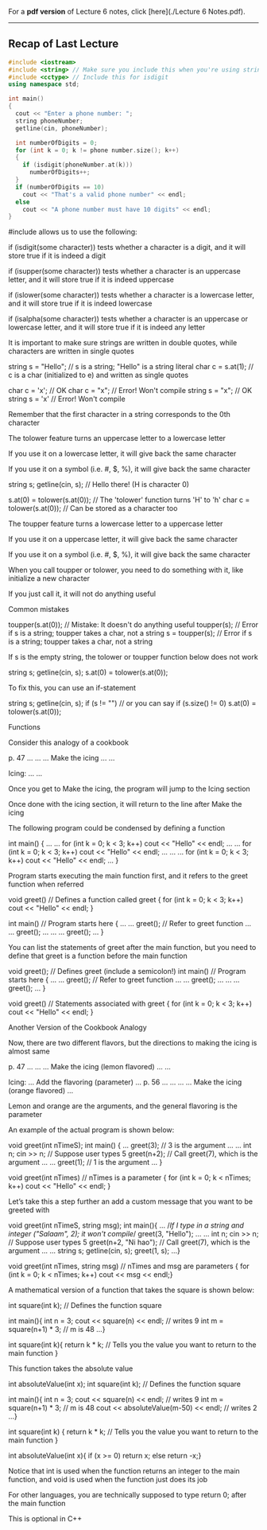 For a **pdf version** of Lecture 6 notes, click [here](./Lecture 6 Notes.pdf).

---

## Recap of Last Lecture

```cpp
#include <iostream>
#include <string> // Make sure you include this when you're using strings
#include <cctype> // Include this for isdigit
using namespace std;

int main()
{
  cout << "Enter a phone number: ";
  string phoneNumber;
  getline(cin, phoneNumber);

  int numberOfDigits = 0;
  for (int k = 0; k != phone number.size(); k++)
  {
    if (isdigit(phoneNumber.at(k)))
      numberOfDigits++;
  }
  if (numberOfDigits == 10)
    cout << "That's a valid phone number" << endl;
  else
    cout << "A phone number must have 10 digits" << endl;
}
```

#include <cctype> allows us to use the following:

if (isdigit(some character)) tests whether a character is a digit, and it will store true if it is indeed a digit

if (isupper(some character)) tests whether a character is an uppercase letter, and it will store true if it is indeed uppercase

if (islower(some character)) tests whether a character is a lowercase letter, and it will store true if it is indeed lowercase

if (isalpha(some character)) tests whether a character is an uppercase or lowercase letter, and it will store true if it is indeed any letter




It is important to make sure strings are written in double quotes, while characters are written in single quotes

string s = "Hello"; // s is a string; "Hello" is a string literal
char c = s.at(1); // c is a char (initialized to e) and written as single quotes

char c = 'x'; // OK
char c = "x"; // Error! Won't compile
string s = "x"; // OK
string s = 'x' // Error! Won't compile

 Remember that the first character in a string corresponds to the 0th character

The tolower feature turns an uppercase letter to a lowercase letter

If you use it on a lowercase letter, it will give back the same character

If you use it on a symbol (i.e. #, $, %), it will give back the same character

string s;
getline(cin, s); // Hello there! (H is character 0)

s.at(0) = tolower(s.at(0)); // The 'tolower' function turns 'H' to 'h'
char c = tolower(s.at(0)); // Can be stored as a character too

The toupper feature turns a lowercase letter to a uppercase letter

If you use it on a uppercase letter, it will give back the same character

If you use it on a symbol (i.e. #, $, %), it will give back the same character

When you call toupper or tolower, you need to do something with it, like initialize a new character

If you just call it, it will not do anything useful

Common mistakes

toupper(s.at(0)); // Mistake: It doesn't do anything useful
toupper(s); // Error if s is a string; toupper takes a char, not a string
s = toupper(s); // Error if s is a string; toupper takes a char, not a string



If s is the empty string, the tolower or toupper function below does not work

string s;
getline(cin, s);
s.at(0) = tolower(s.at(0));

To fix this, you can use an if-statement

string s;
getline(cin, s);
if (s != "") // or you can say if (s.size() != 0)
  s.at(0) = tolower(s.at(0));


Functions

Consider this analogy of a cookbook

p. 47
...
...
...
Make the icing
...
...

Icing:
...
...

Once you get to Make the icing, the program will jump to the Icing section

Once done with the icing section, it will return to the line after Make the icing 









The following program could be condensed by defining a function

int main()
{
  ...
  ...
  for (int k = 0; k < 3; k++)
    cout << "Hello" << endl;
  ...
  ...
  for (int k = 0; k < 3; k++)
    cout << "Hello" << endl;
  ...
  ...
  ...
  for (int k = 0; k < 3; k++)
    cout << "Hello" << endl;
  ...
}

Program starts executing the main function first, and it refers to the greet function when referred

void greet()  // Defines a function called greet
{
  for (int k = 0; k < 3; k++)
    cout << "Hello" << endl;
}

int main() // Program starts here
{
  ...
  ...
  greet(); // Refer to greet function
  ...
  ...
  greet();
  ...
  ...
  ...
  greet();
  ...
}

You can list the statements of greet after the main function, but you need to define that greet is a function before the main function

void greet();  // Defines greet (include a semicolon!)
int main() // Program starts here
{
  ...
  ...
  greet(); // Refer to greet function
  ...
  ...
  greet();
  ...
  ...
  ...
  greet();
  ...
}

void greet()  // Statements associated with greet
{
  for (int k = 0; k < 3; k++)
    cout << "Hello" << endl;
}




















Another Version of the Cookbook Analogy

Now, there are two different flavors, but the directions to making the icing is almost same

p. 47
...
...
...
Make the icing (lemon flavored)
...
...

Icing:
...
Add the flavoring (parameter)
...
p. 56
...
...
...
...
Make the icing (orange flavored)
...



Lemon and orange are the arguments, and the general flavoring is the parameter

An example of the actual program is shown below:

void greet(int nTimeS);
int main()
{
  ...
  greet(3); // 3 is the argument
  ...
  ...
  int n;
  cin >> n; // Suppose user types 5
  greet(n+2); // Call greet(7), which is the argument
  ...
  ...
  greet(1); // 1 is the argument
  ...
}

void greet(int nTimes)  // nTimes is a parameter
{
  for (int k = 0; k < nTimes; k++)
    cout << "Hello" << endl;
}


Let’s take this a step further an add a custom message that you want to be greeted with

void greet(int nTimeS, string msg);
int main(){
  ...
  /*If I type in a string and integer ("Salaam", 2); it won't compile*/
  greet(3, "Hello");
  ...
  ...
  int n;
  cin >> n; // Suppose user types 5
  greet(n+2, "Ni hao"); // Call greet(7), which is the argument
  ...
  ...
  string s;
  getline(cin, s);
  greet(1, s);
  ...}

void greet(int nTimes, string msg)  // nTimes and msg are parameters
{
  for (int k = 0; k < nTimes; k++)
    cout << msg << endl;}


A mathematical version of a function that takes the square is shown below:

int square(int k); // Defines the function square

int main(){
  int n = 3;
  cout << square(n) << endl; // writes 9
  int m = square(n+1) * 3; // m is 48
  ...}

int square(int k){
  return k * k; // Tells you the value you want to return to the main function
}






This function takes the absolute value

int absoluteValue(int x);
int square(int k); // Defines the function square

int main(){
  int n = 3;
  cout << square(n) << endl; // writes 9
  int m = square(n+1) * 3; // m is 48
  cout << absoluteValue(m-50) << endl; // writes 2
  ...}

int square(int k) {
  return k * k; // Tells you the value you want to return to the main function
}

int absoluteValue(int x){
  if (x >= 0)
    return x;
  else
    return -x;}


Notice that int is used when the function returns an integer to the main function, and void is used when the function just does its job


For other languages, you are technically supposed to type return 0; after the main function

This is optional in C++
